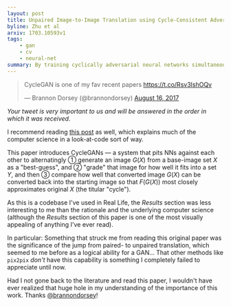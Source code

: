 ```yaml
---
layout: post
title: Unpaired Image-to-Image Translation using Cycle-Consistent Adversarial Networks
byline: Zhu et al
arxiv: 1703.10593v1
tags:
    - gan
    - cv
    - neural-net
summary: By training cyclically adversarial neural networks simultaneously, it's possible to develop a nuanced image-net with limited or no training data.
---
```


<blockquote class="twitter-tweet" data-lang="en"><p lang="en" dir="ltr">CycleGAN is one of my fav recent papers  <a href="https://t.co/Rsv3IshOQv">https://t.co/Rsv3IshOQv</a></p>&mdash; Brannon Dorsey (@brannondorsey) <a href="https://twitter.com/brannondorsey/status/897848020921970688">August 16, 2017</a></blockquote>
<script async src="//platform.twitter.com/widgets.js" charset="utf-8"></script>

_Your tweet is very important to us and will be answered in the order in which it was received._

I recommend reading [this post](https://hardikbansal.github.io/CycleGANBlog/) as well, which explains much of the computer science in a look-at-code sort of way.

This paper introduces CycleGANs — a system that pits NNs against each other to alternatingly ① generate an image $G(X)$ from a base-image set $X$ as a "best-guess", and ② "grade" that image for how well it fits into a set $Y$, and then ③ compare how well that converted image $G(X)$ can be converted back into the starting image so that $F(G(X))$ most closely approximates original $X$ (the titular "cycle").

As this is a codebase I've used in Real Life, the _Results_ section was less interesting to me than the rationale and the underlying computer science (although the _Results_ section of this paper is one of the most visually appealing of anything I've ever read).

In particular: Something that struck me from reading this original paper was the significance of the jump from paired- to unpaired translation, which seemed to me before as a logical ability for a GAN... That other methods like `pix2pix` _don't_ have this capability is something I completely failed to appreciate until now.

Had I not gone back to the literature and read this paper, I wouldn't have ever realized that huge hole in my understanding of the importance of this work. Thanks [@brannondorsey](https://twitter.com/brannondorsey)!
